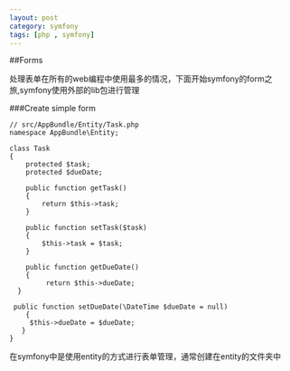 ```yaml
---
layout: post
category: symfony
tags: [php , symfony]
---
```


##Forms

处理表单在所有的web编程中使用最多的情况，下面开始symfony的form之旅,symfony使用外部的lib包进行管理

###Create simple form

    // src/AppBundle/Entity/Task.php
	namespace AppBundle\Entity;

	class Task
	{
	    protected $task;
	    protected $dueDate;
		
	    public function getTask()
	    {
	        return $this->task;
	    }
	
	    public function setTask($task)
	    {
	        $this->task = $task;
	    }

	    public function getDueDate()
	    {
       		 return $this->dueDate;
  	  }

   	 public function setDueDate(\DateTime $dueDate = null)
	    {
   	     $this->dueDate = $dueDate;
 	   }
	}

在symfony中是使用entity的方式进行表单管理，通常创建在entity的文件夹中










